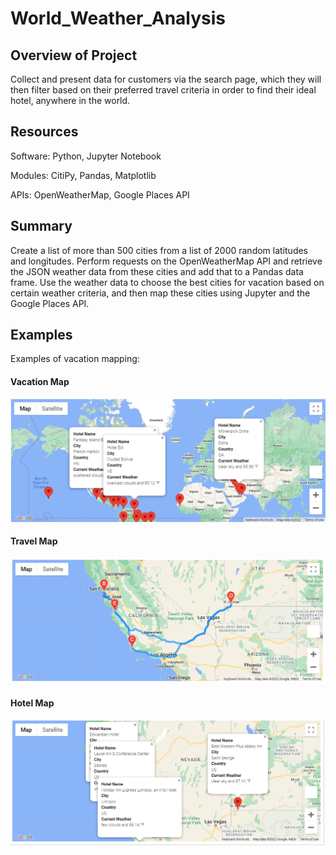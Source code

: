 # World_Weather_Analysis

## Overview of Project
Collect and present data for customers via the search page, which they will then filter based on their preferred travel criteria in order to find their ideal hotel, anywhere in the world.
 
## Resources
Software: Python, Jupyter Notebook

Modules: CitiPy, Pandas, Matplotlib

APIs: OpenWeatherMap, Google Places API

## Summary
Create a list of more than 500 cities from a list of 2000 random latitudes and longitudes. Perform requests on the OpenWeatherMap API and retrieve the JSON weather data from these cities and add that to a Pandas data frame. Use the weather data to choose the best cities for vacation based on certain weather criteria, and then map these cities using Jupyter and the Google Places API.

## Examples
Examples of vacation mapping:

#### Vacation Map
![WeatherPy_vacation_map](Vacation_Search/WeatherPy_vacation_map.png)

#### Travel Map
![WeatherPy_travel_map](Vacation_Itinerary/WeatherPy_travel_map.png)

#### Hotel Map
![WeatherPy_travel_map_markers](Vacation_Itinerary/WeatherPy_travel_map_markers.png)